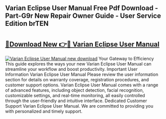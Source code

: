 ## Varian Eclipse User Manual Free Pdf Download - Part-G9r New Repair Owner Guide - User Service Edition brTEN

# <h2><a href="http://cf13095.oget.top/?id=Varian+Eclipse+User+Manual">🔗Download New 👉🔴 Varian Eclipse User Manual</a></h2>

[![Varian Eclipse User Manual new download](https://i.imgur.com/5g1atiW.png)](http://cf13095.oget.top/?id=Varian+Eclipse+User+Manual)
Your Gateway to Efficiency This guide explores the ways your new Varian Eclipse User Manual can streamline your workflow and boost productivity. Important User Information Varian Eclipse User Manual Please review the user information section for details on warranty coverage, registration procedures, and customer support options. Varian Eclipse User Manual comes with a range of advanced features, including object detection, facial recognition, customizable settings, and real-time monitoring, all easily controlled through the user-friendly and intuitive interface. Dedicated Customer Support Varian Eclipse User Manual. We are committed to providing you with personalized and timely support.
